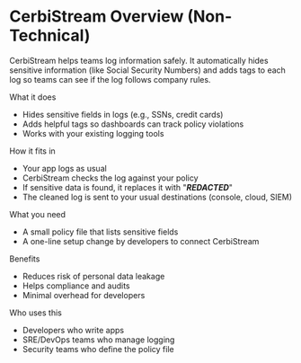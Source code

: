 # CerbiStream Overview (Non-Technical)

CerbiStream helps teams log information safely. It automatically hides sensitive information (like Social Security Numbers) and adds tags to each log so teams can see if the log follows company rules.

What it does
- Hides sensitive fields in logs (e.g., SSNs, credit cards)
- Adds helpful tags so dashboards can track policy violations
- Works with your existing logging tools

How it fits in
- Your app logs as usual
- CerbiStream checks the log against your policy
- If sensitive data is found, it replaces it with "***REDACTED***"
- The cleaned log is sent to your usual destinations (console, cloud, SIEM)

What you need
- A small policy file that lists sensitive fields
- A one-line setup change by developers to connect CerbiStream

Benefits
- Reduces risk of personal data leakage
- Helps compliance and audits
- Minimal overhead for developers

Who uses this
- Developers who write apps
- SRE/DevOps teams who manage logging
- Security teams who define the policy file
